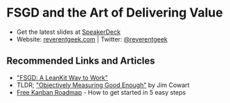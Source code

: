 # FSGD and the Art of Delivering Value

* Get the latest slides at [SpeakerDeck](https://speakerdeck.com/reverentgeek)
* Website: [reverentgeek.com](https://reverentgeek.com) | Twitter: [@reverentgeek](https://twitter.com/reverentgeek)

## Recommended Links and Articles

* ["FSGD: A LeanKit Way to Work"](https://leankit.com/fsgd/)
* TLDR; ["Objectively Measuring Good Enough"](https://leankit.com/blog/2015/06/objectively-measuring-good-enough/) by Jim Cowart
* [Free Kanban Roadmap](https://go.leankit.com/kanban-roadmap.html) - How to get started in 5 easy steps
